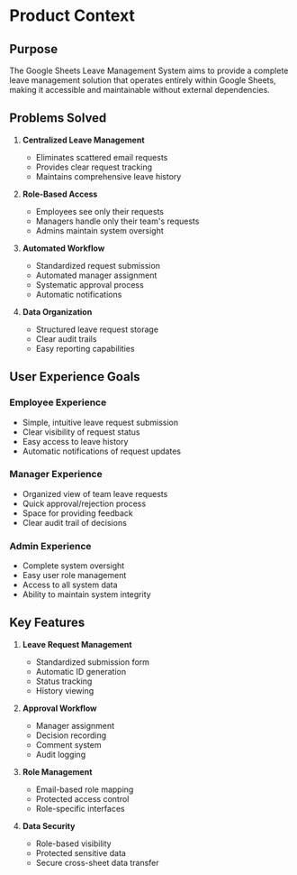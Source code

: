 # Product Context

## Purpose
The Google Sheets Leave Management System aims to provide a complete leave management solution that operates entirely within Google Sheets, making it accessible and maintainable without external dependencies.

## Problems Solved
1. **Centralized Leave Management**
   - Eliminates scattered email requests
   - Provides clear request tracking
   - Maintains comprehensive leave history

2. **Role-Based Access**
   - Employees see only their requests
   - Managers handle only their team's requests
   - Admins maintain system oversight

3. **Automated Workflow**
   - Standardized request submission
   - Automated manager assignment
   - Systematic approval process
   - Automatic notifications

4. **Data Organization**
   - Structured leave request storage
   - Clear audit trails
   - Easy reporting capabilities

## User Experience Goals

### Employee Experience
- Simple, intuitive leave request submission
- Clear visibility of request status
- Easy access to leave history
- Automatic notifications of request updates

### Manager Experience
- Organized view of team leave requests
- Quick approval/rejection process
- Space for providing feedback
- Clear audit trail of decisions

### Admin Experience
- Complete system oversight
- Easy user role management
- Access to all system data
- Ability to maintain system integrity

## Key Features
1. **Leave Request Management**
   - Standardized submission form
   - Automatic ID generation
   - Status tracking
   - History viewing

2. **Approval Workflow**
   - Manager assignment
   - Decision recording
   - Comment system
   - Audit logging

3. **Role Management**
   - Email-based role mapping
   - Protected access control
   - Role-specific interfaces

4. **Data Security**
   - Role-based visibility
   - Protected sensitive data
   - Secure cross-sheet data transfer
